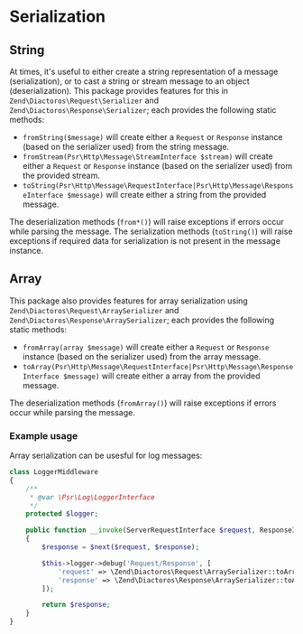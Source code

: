 # Serialization

## String

At times, it's useful to either create a string representation of a message (serialization), or to
cast a string or stream message to an object (deserialization). This package provides features for
this in `Zend\Diactoros\Request\Serializer` and `Zend\Diactoros\Response\Serializer`; each provides
the following static methods:

- `fromString($message)` will create either a `Request` or `Response` instance (based on the
  serializer used) from the string message.
- `fromStream(Psr\Http\Message\StreamInterface $stream)` will create either a `Request` or
  `Response` instance (based on the serializer used) from the provided stream.
- `toString(Psr\Http\Message\RequestInterface|Psr\Http\Message\ResponseInterface $message)` will
  create either a string from the provided message.

The deserialization methods (`from*()`) will raise exceptions if errors occur while parsing the
message. The serialization methods (`toString()`) will raise exceptions if required data for
serialization is not present in the message instance.

## Array

This package also provides features for array serialization using
`Zend\Diactoros\Request\ArraySerializer` and `Zend\Diactoros\Response\ArraySerializer`; each provides
the following static methods:

- `fromArray(array $message)` will create either a `Request` or `Response` instance (based on the
  serializer used) from the array message.
- `toArray(Psr\Http\Message\RequestInterface|Psr\Http\Message\ResponseInterface $message)` will
  create either a array from the provided message.

The deserialization methods (`fromArray()`) will raise exceptions if errors occur while parsing the
message.

### Example usage

Array serialization can be usesful for log messages:

```php
class LoggerMiddleware
{
    /**
     * @var \Psr\Log\LoggerInterface
     */
    protected $logger;

    public function __invoke(ServerRequestInterface $request, ResponseInterface $response, callable $next)
    {
        $response = $next($request, $response);

        $this->logger->debug('Request/Response', [
            'request' => \Zend\Diactoros\Request\ArraySerializer::toArray($request),
            'response' => \Zend\Diactoros\Response\ArraySerializer::toArray($response),
        ]);

        return $response;
    }
}
```
